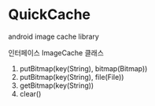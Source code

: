 # QuickCache
android image cache library

인터페이스
ImageCache 클래스
1. putBitmap(key(String), bitmap(Bitmap))
2. putBitmap(key(String), file(File))
3. getBitmap(key(String))
4. clear()

